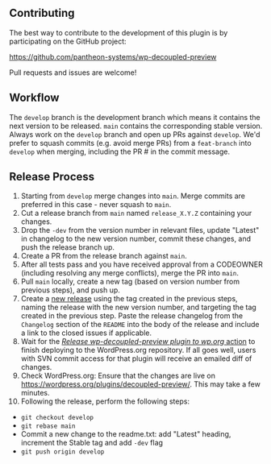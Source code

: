 ## Contributing ##

The best way to contribute to the development of this plugin is by participating on the GitHub project:

https://github.com/pantheon-systems/wp-decoupled-preview

Pull requests and issues are welcome!

## Workflow

The `develop` branch is the development branch which means it contains the next version to be released. `main` contains the corresponding stable version. Always work on the `develop` branch and open up PRs against `develop`. We'd prefer to squash commits (e.g. avoid merge PRs) from a `feat-branch` into `develop` when merging, including the PR # in the commit message.

## Release Process

1. Starting from `develop` merge changes into `main`. Merge commits are preferred in this case - never squash to `main`.
1. Cut a release branch from `main` named `release_X.Y.Z` containing your changes.
1. Drop the `-dev` from the version number in relevant files, update "Latest" in changelog to the new version number, commit these changes, and push the release branch up.
1. Create a PR from the release branch against `main`.
1. After all tests pass and you have received approval from a CODEOWNER (including resolving any merge conflicts), merge the PR into `main`.
1. Pull `main` locally, create a new tag (based on version number from previous steps), and push up.
1. Create a [new release](https://github.com/pantheon-systems/wp-decoupled-preview/releases/new) using the tag created in the previous steps, naming the release with the new version number, and targeting the tag created in the previous step. Paste the release changelog from the `Changelog` section of the `README` into the body of the release and include a link to the closed issues if applicable.
1. Wait for the [_Release wp-decoupled-preview plugin to wp.org_ action](https://github.com/pantheon-systems/wp-decoupled-preview/actions/workflows/wordpress-plugin-deploy.yml) to finish deploying to the WordPress.org repository. If all goes well, users with SVN commit access for that plugin will receive an emailed diff of changes.
1. Check WordPress.org: Ensure that the changes are live on https://wordpress.org/plugins/decoupled-preview/. This may take a few minutes.
1. Following the release, perform the following steps:
* `git checkout develop`
* `git rebase main`
* Commit a new change to the readme.txt: add "Latest" heading, increment the Stable tag and add `-dev` flag
* `git push origin develop`